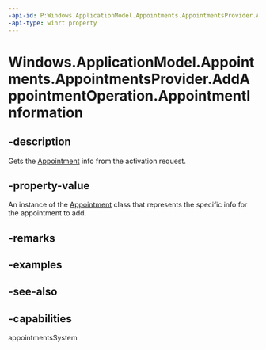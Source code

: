 ```yaml
---
-api-id: P:Windows.ApplicationModel.Appointments.AppointmentsProvider.AddAppointmentOperation.AppointmentInformation
-api-type: winrt property
---
```


<!-- Property syntax
public Windows.ApplicationModel.Appointments.Appointment AppointmentInformation { get; }
-->

# Windows.ApplicationModel.Appointments.AppointmentsProvider.AddAppointmentOperation.AppointmentInformation

## -description
Gets the [Appointment](../windows.applicationmodel.appointments/appointment.md) info from the activation request.

## -property-value
An instance of the [Appointment](../windows.applicationmodel.appointments/appointment.md) class that represents the specific info for the appointment to add.

## -remarks

## -examples

## -see-also

## -capabilities
appointmentsSystem
